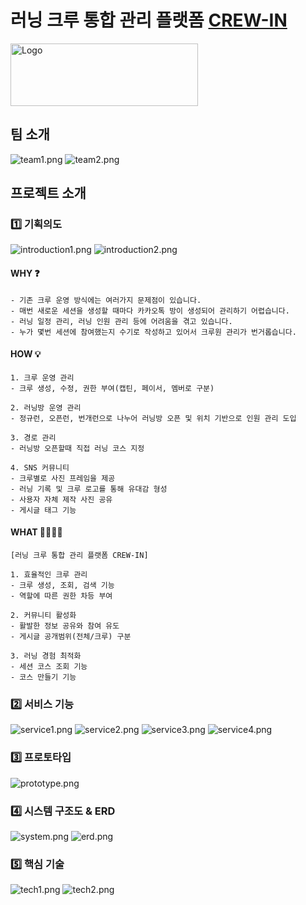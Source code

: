 # 러닝 크루 통합 관리 플랫폼 [CREW-IN](https://crew-in.site/login)

<img src="exec/images/mainLogo.png" alt="Logo" width="300" height="100">

## 팀 소개
![team1.png](exec/images/team1.png)
![team2.png](exec/images/team2.png)


## 프로젝트 소개
### 1️⃣ 기획의도
![introduction1.png](exec/images/introduction1.png)
![introduction2.png](exec/images/introduction2.png)

#### WHY ❓
    
    - 기존 크루 운영 방식에는 여러가지 문제점이 있습니다.
    - 매번 새로운 세션을 생성할 때마다 카카오톡 방이 생성되어 관리하기 어렵습니다.
    - 러닝 일정 관리, 러닝 인원 관리 등에 어려움을 겪고 있습니다.
    - 누가 몇번 세션에 참여했는지 수기로 작성하고 있어서 크루원 관리가 번거롭습니다. 
    
#### HOW 💡
    
    1. 크루 운영 관리
    - 크루 생성, 수정, 권한 부여(캡틴, 페이서, 멤버로 구분)
    
    2. 러닝방 운영 관리
    - 정규런, 오픈런, 번개런으로 나누어 러닝방 오픈 및 위치 기반으로 인원 관리 도입
    
    3. 경로 관리
    - 러닝방 오픈할때 직접 러닝 코스 지정 
    
    4. SNS 커뮤니티
    - 크루별로 사진 프레임을 제공
    - 러닝 기록 및 크루 로고를 통해 유대감 형성
    - 사용자 자체 제작 사진 공유
    - 게시글 태그 기능
    
#### WHAT 🏃‍♀️🏃‍♂️
    
    [러닝 크루 통합 관리 플랫폼 CREW-IN]
    
    1. 효율적인 크루 관리
    - 크루 생성, 조회, 검색 기능
    - 역할에 따른 권한 차등 부여
    
    2. 커뮤니티 활성화
    - 활발한 정보 공유와 참여 유도
    - 게시글 공개범위(전체/크루) 구분
    
    3. 러닝 경험 최적화
    - 세션 코스 조회 기능
    - 코스 만들기 기능 
    
    

### 2️⃣ 서비스 기능
![service1.png](exec/images/service1.png)
![service2.png](exec/images/service2.png)
![service3.png](exec/images/service3.png)
![service4.png](exec/images/service4.png)

### 3️⃣ 프로토타입
![prototype.png](exec/images/prototype.png)

### 4️⃣ 시스템 구조도 & ERD 
![system.png](exec/images/system.png)
![erd.png](exec/images/erd.png)

### 5️⃣ 핵심 기술 
![tech1.png](exec/images/tech1.png)
![tech2.png](exec/images/tech2.png)

